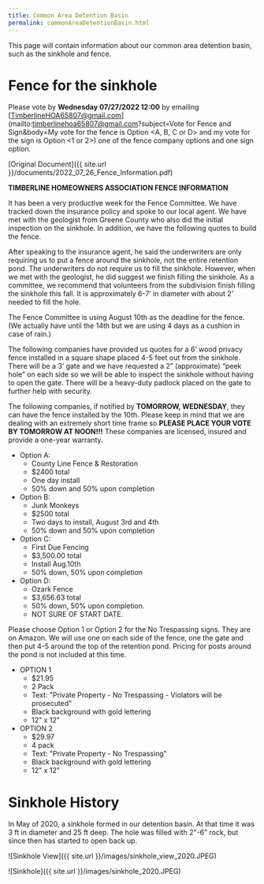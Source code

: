 ```yaml
---
title: Common Area Detention Basin
permalink: commonAreaDetentionBasin.html
---
```


This page will contain information about our common area detention basin, such as the sinkhole and fence.

# Fence for the sinkhole

Please vote by **Wednesday 07/27/2022 12:00** by emailing [TimberlineHOA65807@gmail.com](mailto:timberlinehoa65807@gmail.com?subject=Vote for Fence and Sign&body=My vote for the fence is Option <A, B, C or D> and my vote for the sign is Option <1 or 2>) one of the fence company options and one sign option.

[Original Document]({{ site.url }}/documents/2022_07_26_Fence_Information.pdf)

**TIMBERLINE HOMEOWNERS ASSOCIATION FENCE INFORMATION**

It has been a very productive week for the Fence Committee. We have tracked down the insurance policy and spoke to our local agent. We have met with the geologist from Greene County who also did the initial inspection on the sinkhole. In addition, we have the following quotes to build the fence.

After speaking to the insurance agent, he said the underwriters are only requiring us to put a fence around the sinkhole, not the entire retention pond. The underwriters do not require us to fill the sinkhole. However, when we met with the geologist, he did suggest we finish filling the sinkhole. As a committee, we recommend that volunteers from the subdivision finish filling the sinkhole this fall. It is approximately 6-7’ in diameter with about 2’ needed to fill the hole. 

The Fence Committee is using August 10th as the deadline for the fence. (We actually have until the 14th but we are using 4 days as a cushion in case of rain.) 

The following companies have provided us quotes for a 6’ wood privacy fence installed in a square shape placed 4-5 feet out from the sinkhole. There will be a 3’ gate and we have requested a 2” (approximate) “peek hole” on each side so we will be able to inspect the sinkhole without having to open the gate. There will be a heavy-duty padlock placed on the gate to further help with security. 

The following companies, if notified by **TOMORROW, WEDNESDAY**, they can have the fence installed by the 10th. Please keep in mind that we are dealing with an extremely short time frame so **PLEASE PLACE YOUR VOTE BY TOMORROW AT NOON!!!** These companies are licensed, insured and provide a one-year warranty. 

- Option A: 
  - County Line Fence & Restoration
  - $2400 total
  - One day install
  - 50% down and 50% upon completion 
- Option B: 
  - Junk Monkeys
  - $2500 total
  - Two days to install, August 3rd and 4th
  - 50% down and 50% upon completion
- Option C: 
  - First Due Fencing
  - $3,500.00 total
  - Install Aug.10th
  - 50% down, 50% upon completion
- Option D: 
  - Ozark Fence 
  - $3,656.63 total
  - 50% down, 50% upon completion. 
  - NOT SURE OF START DATE. 

Please choose Option 1 or Option 2 for the No Trespassing signs. They are on Amazon. We will use one on each side of the fence, one the gate and then put 4-5 around the top of the retention pond. Pricing for posts around the pond is not included at this time. 

- OPTION 1 
  - $21.95
  - 2 Pack
  - Text: "Private Property - No Trespassing - Violators will be prosecuted"
  - Black background with gold lettering
  - 12" x 12"
- OPTION 2
  - $29.97
  - 4 pack
  - Text: "Private Property - No Trespassing"
  - Black background with gold lettering
  - 12" x 12"

# Sinkhole History
In May of 2020, a sinkhole formed in our detention basin. At that time it was 3 ft in diameter and 25 ft deep.
The hole was filled with 2"-6" rock, but since then has started to open back up.

![Sinkhole View]({{ site.url }}/images/sinkhole_view_2020.JPEG)

![Sinkhole]({{ site.url }}/images/sinkhole_2020.JPEG)


